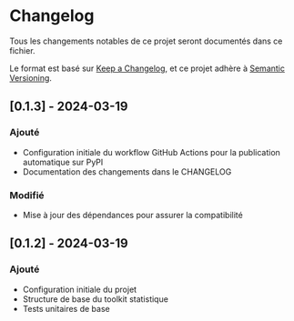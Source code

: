 # Changelog

Tous les changements notables de ce projet seront documentés dans ce fichier.

Le format est basé sur [Keep a Changelog](https://keepachangelog.com/fr/1.0.0/),
et ce projet adhère à [Semantic Versioning](https://semver.org/spec/v2.0.0.html).

## [0.1.3] - 2024-03-19

### Ajouté
- Configuration initiale du workflow GitHub Actions pour la publication automatique sur PyPI
- Documentation des changements dans le CHANGELOG

### Modifié
- Mise à jour des dépendances pour assurer la compatibilité

## [0.1.2] - 2024-03-19

### Ajouté
- Configuration initiale du projet
- Structure de base du toolkit statistique
- Tests unitaires de base 